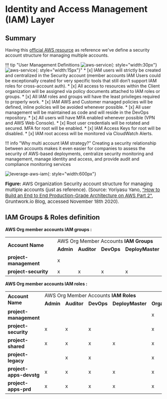 # Identity and Access Management (IAM) Layer

## Summary
Having this [official AWS resource](https://d0.awsstatic.com/aws-answers/AWS_Multi_Account_Security_Strategy.pdf) 
as reference  we've define a security account structure for managing multiple accounts.

!!! tip "User Management Definitions ![aws-service](../../assets/images/icons/aws-emojipack/General_AWScloud.png){: style="width:30px"} ![aws-service](../../assets/images/icons/aws-emojipack/SecurityIdentityCompliance_IAM.png){: style="width:15px"}" 
    *   [x] IAM users will strictly be created and centralized in the Security account (member accounts IAM Users could be exceptionally created for very specific tools that still don’t support IAM roles for cross-account auth). 
    *   [x] All access to resources within the Client organization will be assigned via policy documents attached to IAM roles or groups.
    *   [x] All IAM roles and groups will have the least privileges required to properly work.
    *   [x] IAM AWS and Customer managed policies will be defined, inline policies will be avoided whenever possible.
    *   [x] All user management will be maintained as code and will reside in the DevOps repository.
    *   [x] All users will have MFA enabled whenever possible (VPN and AWS Web Console).
    *   [x] Root user credentials will be rotated and secured. MFA for root will be enabled. 
    *   [x] IAM Access Keys for root will be disabled.
    *   [x] IAM root access will be monitored via CloudWatch Alerts.

!!! info "Why multi account IAM strategy?"
    Creating a security relationship between accounts makes it even easier for companies to assess the security 
    of AWS-based deployments, centralize security monitoring and management, manage identity and access, and provide 
    audit and compliance monitoring services

![leverage-aws-iam](../../assets/images/diagrams/aws-iam.png "Leverage"){: style="width:600px"}

<figcaption style="font-size:15px">
<b>Figure:</b> AWS Organization Security account structure for managing multiple accounts (just as reference).
(Source: Yoriyasu Yano, 
<a href="https://blog.gruntwork.io/how-to-build-an-end-to-end-production-grade-architecture-on-aws-part-2-4f6e5dc30100">
"How to Build an End to End Production-Grade Architecture on AWS Part 2"</a>,
Gruntwork.io Blog, accessed November 18th 2020).
</figcaption>

## IAM Groups & Roles definition 

**AWS Org member accounts IAM groups :**

<table>
  <tr>
   <td rowspan="2" ><strong>Account Name</strong>
   </td>
   <td colspan="4" >AWS Org Member Accounts <strong>IAM Groups</strong>
   </td>
  </tr>
  <tr>
   <td><strong>Admin</strong>
   </td>
   <td><strong>Auditor</strong>
   </td>
   <td><strong>DevOps</strong>
   </td>
   <td><strong>DeployMaster</strong>
   </td>
  </tr>
  <tr>
   <td><strong>project-management</strong>
   </td>
   <td>x
   </td>
   <td>
   </td>
   <td>
   </td>
   <td>
   </td>
  </tr>
  <tr>
   <td><strong>project-security</strong>
   </td>
   <td>x
   </td>
   <td>x
   </td>
   <td>x
   </td>
   <td>x
   </td>
  </tr>
</table>

**AWS Org member accounts IAM roles :**


<table>
  <tr>
   <td rowspan="2" ><strong>Account Name</strong>
   </td>
   <td colspan="5" >AWS Org Member Accounts <strong>IAM Roles</strong>
   </td>
  </tr>
  <tr>
   <td><strong>Admin</strong>
   </td>
   <td><strong>Auditor</strong>
   </td>
   <td><strong>DevOps</strong>
   </td>
   <td><strong>DeployMaster</strong>
   </td>
   <td><strong>OrganizationAccountAccessRole</strong>
   </td>
  </tr>
  <tr>
   <td><strong>project-management</strong>
   </td>
   <td>
   </td>
   <td>
   </td>
   <td>
   </td>
   <td>
   </td>
   <td>x
   </td>
  </tr>
  <tr>
   <td><strong>project-security</strong>
   </td>
   <td>x
   </td>
   <td>x
   </td>
   <td>x
   </td>
   <td>
   </td>
   <td>x
   </td>
  </tr>
  <tr>
   <td><strong>project-shared</strong>
   </td>
   <td>x
   </td>
   <td>x
   </td>
   <td>x
   </td>
   <td>x
   </td>
   <td>x
   </td>
  </tr>
  <tr>
   <td><strong>project-legacy</strong>
   </td>
   <td>
   </td>
   <td>x
   </td>
   <td>x
   </td>
   <td>
   </td>
   <td>x
   </td>
  </tr>
  <tr>
   <td><strong>project-apps-devstg</strong>
   </td>
   <td>x
   </td>
   <td>x
   </td>
   <td>x
   </td>
   <td>x
   </td>
   <td>x
   </td>
  </tr>
  <tr>
   <td><strong>project-apps-prd</strong>
   </td>
   <td>x
   </td>
   <td>x
   </td>
   <td>x
   </td>
   <td>x
   </td>
   <td>x
   </td>
  </tr>
</table>